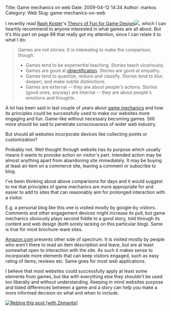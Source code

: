 Title: Game mechanics on web
Date: 2009-04-12 14:34
Author: markos
Category: Web
Slug: game-mechanics-on-web

I recently read [Raph
Koster](http://en.wikipedia.org/wiki/Raph_Koster "Raph Koster")'s
[Theory of Fun for Game
Design](http://www.amazon.com/gp/product/1932111972?ie=UTF8&tag=devel-20&linkCode=as2&camp=1789&creative=390957&creativeASIN=1932111972)![](http://www.assoc-amazon.com/e/ir?t=devel-20&l=as2&o=1&a=1932111972),
which I can heartily recommend to anyone interested in what games are
all about. But it's this part on page 88 that really got my attention,
since I can relate it to what I do:

> Games are not stories. It is interesting to make the comparison,
> though:
>
> -   Games tend to be experiential teaching. Stories teach vicariously.
> -   Games are good at
>     [objectification](http://en.wikipedia.org/wiki/Objectification "Objectification").
>     Stories are good at empathy.
> -   Games tend to quantize, reduce and classify. Stories tend to blur,
>     deepen, and make subtle distinctions.
> -   Games are external -- they are about people's actions. Stories
>     (good ones, anyway) are internal -- they are about people's
>     emotions and thoughts.

A lot has been said in last couple of years about [game
mechanics](http://en.wikipedia.org/wiki/Game_mechanic "Game mechanic")
and how its principles could be successfully used to make our websites
more engaging and fun. Game-like without necessary becoming games. Still
more should be said to penetrate consciousness of wider web industry.

But should all websites incorporate devices like collecting points or
customization?

Probably not. Well thought through website has its purpose which usually
means it wants to provoke action on visitor's part. Intended action may
be almost anything apart from abandoning site immediately. It may be
buying at least an item on a commerce site, leaving a comment or
subscribe to blog.

I've been thinking about above comparisons for days and it would suggest
to me that principles of game mechanics are more appropriate for and
easier to add to sites that can reasonably aim for prolonged interaction
with a visitor.

E.g. a personal blog like this one is visited mostly by google-by
visitors. Comments and other engagement devices might increase its pull,
but game mechanics obviously plays second fiddle to a good story, told
through its content and web design (both sorely lacking on this
particular blog). Same is true for most brochure-ware sites.

[Amazon.com](http://amazon.com/ "Amazon") presents other side of
spectrum. It is visited mostly by people who aren't there to read an
item description and leave, but are at least somewhat open to
interaction with the site. As such it makes sense to incorporate more
elements that can keep visitors engaged, such as easy rating of items,
reviews etc. Same goes for most web applications.

I believe that most websites could successfully apply at least some
elements from games, but like with everything else they shouldn't be
used too liberally and without understanding. Keeping in mind websites
purpose and listed differences between a game and a story can help you
make a more informed decision on what and when to include.

<div class="zemanta-pixie">

[![Reblog this post [with
Zemanta]](http://img.zemanta.com/reblog_e.png?x-id=b1609fef-5cee-46ff-b7ef-a5397b0a5145)](http://reblog.zemanta.com/zemified/b1609fef-5cee-46ff-b7ef-a5397b0a5145/ "Reblog this post [with Zemanta]")<span
class="zem-script more-related pretty-attribution"></span>
<script src="http://static.zemanta.com/readside/loader.js" type="text/javascript"></script>
</span>

</div>
